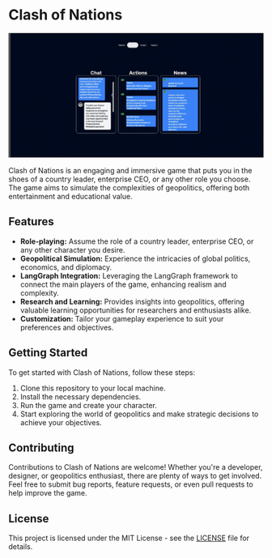 # Clash of Nations

![Clash](/assets/Dashboard.png)

Clash of Nations is an engaging and immersive game that puts you in the shoes of a country leader, enterprise CEO, or any other role you choose. The game aims to simulate the complexities of geopolitics, offering both entertainment and educational value.

## Features

- **Role-playing:** Assume the role of a country leader, enterprise CEO, or any other character you desire.
- **Geopolitical Simulation:** Experience the intricacies of global politics, economics, and diplomacy.
- **LangGraph Integration:** Leveraging the LangGraph framework to connect the main players of the game, enhancing realism and complexity.
- **Research and Learning:** Provides insights into geopolitics, offering valuable learning opportunities for researchers and enthusiasts alike.
- **Customization:** Tailor your gameplay experience to suit your preferences and objectives.

## Getting Started

To get started with Clash of Nations, follow these steps:

1. Clone this repository to your local machine.
2. Install the necessary dependencies.
3. Run the game and create your character.
4. Start exploring the world of geopolitics and make strategic decisions to achieve your objectives.

## Contributing

Contributions to Clash of Nations are welcome! Whether you're a developer, designer, or geopolitics enthusiast, there are plenty of ways to get involved. Feel free to submit bug reports, feature requests, or even pull requests to help improve the game.

## License

This project is licensed under the MIT License - see the [LICENSE](LICENSE) file for details.
